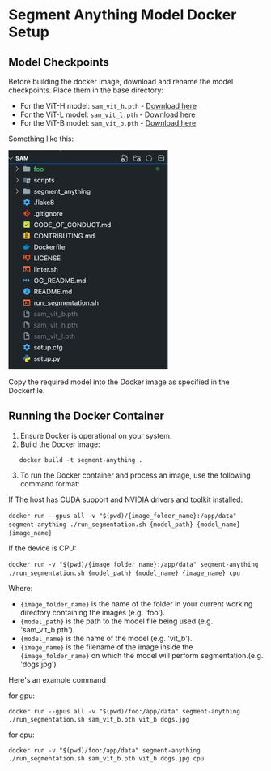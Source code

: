 # Segment Anything Model Docker Setup

## Model Checkpoints

Before building the docker Image, download and rename the model checkpoints. Place them in the base directory:

- For the ViT-H model: `sam_vit_h.pth` - [Download here](https://dl.fbaipublicfiles.com/segment_anything/sam_vit_h_4b8939.pth)
- For the ViT-L model: `sam_vit_l.pth` - [Download here](https://dl.fbaipublicfiles.com/segment_anything/sam_vit_l_0b3195.pth)
- For the ViT-B model: `sam_vit_b.pth` - [Download here](https://dl.fbaipublicfiles.com/segment_anything/sam_vit_b_01ec64.pth)

Something like this:

![Model naming convention for this project](files.png)

Copy the required model into the Docker image as specified in the Dockerfile.

## Running the Docker Container

1. Ensure Docker is operational on your system.
2. Build the Docker image:

```
   docker build -t segment-anything .
```

3. To run the Docker container and process an image, use the following command format:

If The host has CUDA support and NVIDIA drivers and toolkit installed:

`docker run --gpus all -v "$(pwd)/{image_folder_name}:/app/data" segment-anything ./run_segmentation.sh {model_path} {model_name} {image_name}`

If the device is CPU:

`docker run -v "$(pwd)/{image_folder_name}:/app/data" segment-anything ./run_segmentation.sh {model_path} {model_name} {image_name} cpu`

Where:

- `{image_folder_name}` is the name of the folder in your current working directory containing the images (e.g. 'foo').
- `{model_path}` is the path to the model file being used (e.g. 'sam_vit_b.pth').
- `{model_name}` is the name of the model (e.g. 'vit_b').
- `{image_name}` is the filename of the image inside the `{image_folder_name}` on which the model will perform segmentation.(e.g. 'dogs.jpg')

Here's an example command

for gpu:

```
docker run --gpus all -v "$(pwd)/foo:/app/data" segment-anything ./run_segmentation.sh sam_vit_b.pth vit_b dogs.jpg
```

for cpu:

```
docker run -v "$(pwd)/foo:/app/data" segment-anything ./run_segmentation.sh sam_vit_b.pth vit_b dogs.jpg cpu
```
